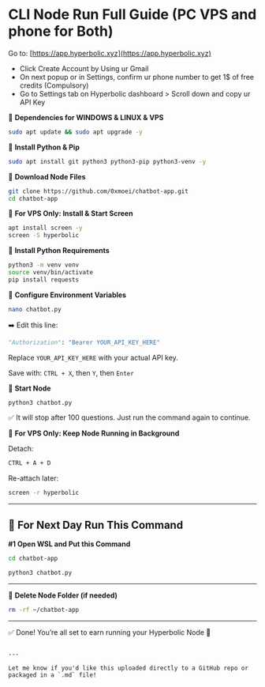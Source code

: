 
# CLI Node Run Full Guide (PC VPS and phone for Both)

Go to: [https://app.hyperbolic.xyz](https://app.hyperbolic.xyz)

- Click Create Account by Using ur Gmail  
- On next popup or in Settings, confirm ur phone number to get 1$ of free credits (Compulsory)  
- Go to Settings tab on Hyperbolic dashboard > Scroll down and copy ur API Key  

🔹 **Dependencies for WINDOWS & LINUX & VPS**

```bash
sudo apt update && sudo apt upgrade -y
```

🔹 **Install Python & Pip**

```bash
sudo apt install git python3 python3-pip python3-venv -y
```

🔹 **Download Node Files**

```bash
git clone https://github.com/0xmoei/chatbot-app.git
cd chatbot-app
```

🔹 **For VPS Only: Install & Start Screen**

```bash
apt install screen -y
screen -S hyperbolic
```

🔹 **Install Python Requirements**

```bash
python3 -m venv venv
source venv/bin/activate
pip install requests
```

🔹 **Configure Environment Variables**

```bash
nano chatbot.py
```

➡️ Edit this line:
```python
"Authorization": "Bearer YOUR_API_KEY_HERE"
```

Replace `YOUR_API_KEY_HERE` with your actual API key.

Save with: `CTRL + X`, then `Y`, then `Enter`

🔹 **Start Node**

```bash
python3 chatbot.py
```
✅ It will stop after 100 questions. Just run the command again to continue.

🔹 **For VPS Only: Keep Node Running in Background**

Detach:

```bash
CTRL + A + D
```

Re-attach later:

```bash
screen -r hyperbolic
```

---

## 🔶 For Next Day Run This Command

**#1 Open WSL and Put this Command**

```bash
cd chatbot-app
```

```bash
python3 chatbot.py
```

---

🧹 **Delete Node Folder (if needed)**

```bash
rm -rf ~/chatbot-app
```

---

✅ Done! You’re all set to earn running your Hyperbolic Node 🚀
```

---

Let me know if you'd like this uploaded directly to a GitHub repo or packaged in a `.md` file!
